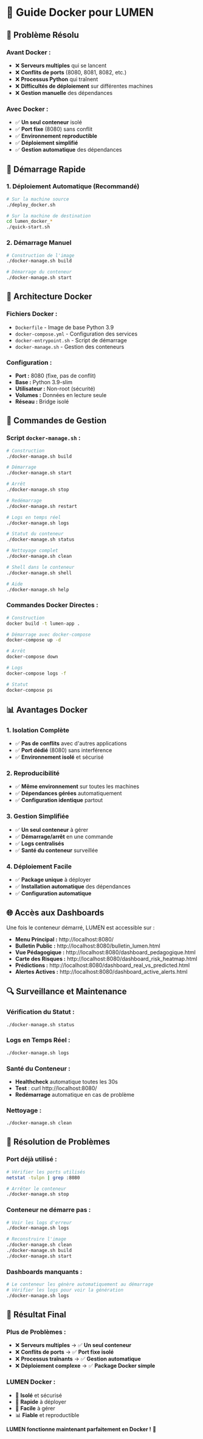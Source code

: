 # 🐳 Guide Docker pour LUMEN

## 🎯 **Problème Résolu**

### **Avant Docker :**
- ❌ **Serveurs multiples** qui se lancent
- ❌ **Conflits de ports** (8080, 8081, 8082, etc.)
- ❌ **Processus Python** qui traînent
- ❌ **Difficultés de déploiement** sur différentes machines
- ❌ **Gestion manuelle** des dépendances

### **Avec Docker :**
- ✅ **Un seul conteneur** isolé
- ✅ **Port fixe** (8080) sans conflit
- ✅ **Environnement reproductible**
- ✅ **Déploiement simplifié**
- ✅ **Gestion automatique** des dépendances

## 🚀 **Démarrage Rapide**

### **1. Déploiement Automatique (Recommandé)**
```bash
# Sur la machine source
./deploy_docker.sh

# Sur la machine de destination
cd lumen_docker_*
./quick-start.sh
```

### **2. Démarrage Manuel**
```bash
# Construction de l'image
./docker-manage.sh build

# Démarrage du conteneur
./docker-manage.sh start
```

## 🐳 **Architecture Docker**

### **Fichiers Docker :**
- `Dockerfile` - Image de base Python 3.9
- `docker-compose.yml` - Configuration des services
- `docker-entrypoint.sh` - Script de démarrage
- `docker-manage.sh` - Gestion des conteneurs

### **Configuration :**
- **Port :** 8080 (fixe, pas de conflit)
- **Base :** Python 3.9-slim
- **Utilisateur :** Non-root (sécurité)
- **Volumes :** Données en lecture seule
- **Réseau :** Bridge isolé

## 🔧 **Commandes de Gestion**

### **Script `docker-manage.sh` :**

```bash
# Construction
./docker-manage.sh build

# Démarrage
./docker-manage.sh start

# Arrêt
./docker-manage.sh stop

# Redémarrage
./docker-manage.sh restart

# Logs en temps réel
./docker-manage.sh logs

# Statut du conteneur
./docker-manage.sh status

# Nettoyage complet
./docker-manage.sh clean

# Shell dans le conteneur
./docker-manage.sh shell

# Aide
./docker-manage.sh help
```

### **Commandes Docker Directes :**

```bash
# Construction
docker build -t lumen-app .

# Démarrage avec docker-compose
docker-compose up -d

# Arrêt
docker-compose down

# Logs
docker-compose logs -f

# Statut
docker-compose ps
```

## 📊 **Avantages Docker**

### **1. Isolation Complète**
- ✅ **Pas de conflits** avec d'autres applications
- ✅ **Port dédié** (8080) sans interférence
- ✅ **Environnement isolé** et sécurisé

### **2. Reproducibilité**
- ✅ **Même environnement** sur toutes les machines
- ✅ **Dépendances gérées** automatiquement
- ✅ **Configuration identique** partout

### **3. Gestion Simplifiée**
- ✅ **Un seul conteneur** à gérer
- ✅ **Démarrage/arrêt** en une commande
- ✅ **Logs centralisés**
- ✅ **Santé du conteneur** surveillée

### **4. Déploiement Facile**
- ✅ **Package unique** à déployer
- ✅ **Installation automatique** des dépendances
- ✅ **Configuration automatique**

## 🌐 **Accès aux Dashboards**

Une fois le conteneur démarré, LUMEN est accessible sur :

- **Menu Principal :** http://localhost:8080/
- **Bulletin Public :** http://localhost:8080/bulletin_lumen.html
- **Vue Pédagogique :** http://localhost:8080/dashboard_pedagogique.html
- **Carte des Risques :** http://localhost:8080/dashboard_risk_heatmap.html
- **Prédictions :** http://localhost:8080/dashboard_real_vs_predicted.html
- **Alertes Actives :** http://localhost:8080/dashboard_active_alerts.html

## 🔍 **Surveillance et Maintenance**

### **Vérification du Statut :**
```bash
./docker-manage.sh status
```

### **Logs en Temps Réel :**
```bash
./docker-manage.sh logs
```

### **Santé du Conteneur :**
- **Healthcheck** automatique toutes les 30s
- **Test** : curl http://localhost:8080/
- **Redémarrage** automatique en cas de problème

### **Nettoyage :**
```bash
./docker-manage.sh clean
```

## 🚨 **Résolution de Problèmes**

### **Port déjà utilisé :**
```bash
# Vérifier les ports utilisés
netstat -tulpn | grep :8080

# Arrêter le conteneur
./docker-manage.sh stop
```

### **Conteneur ne démarre pas :**
```bash
# Voir les logs d'erreur
./docker-manage.sh logs

# Reconstruire l'image
./docker-manage.sh clean
./docker-manage.sh build
./docker-manage.sh start
```

### **Dashboards manquants :**
```bash
# Le conteneur les génère automatiquement au démarrage
# Vérifier les logs pour voir la génération
./docker-manage.sh logs
```

## 🎉 **Résultat Final**

### **Plus de Problèmes :**
- ❌ **Serveurs multiples** → ✅ **Un seul conteneur**
- ❌ **Conflits de ports** → ✅ **Port fixe isolé**
- ❌ **Processus traînants** → ✅ **Gestion automatique**
- ❌ **Déploiement complexe** → ✅ **Package Docker simple**

### **LUMEN Docker :**
- 🐳 **Isolé** et sécurisé
- 🚀 **Rapide** à déployer
- 🔧 **Facile** à gérer
- 📊 **Fiable** et reproductible

**LUMEN fonctionne maintenant parfaitement en Docker !** 🎯
